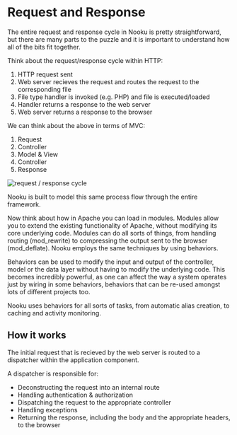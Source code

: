 # Request and Response

The entire request and response cycle in Nooku is pretty straightforward, but there are many parts to the puzzle and it is important to understand how all of the bits fit together.

Think about the request/response cycle within HTTP:

1. HTTP request sent
2. Web server recieves the request and routes the request to the corresponding file
3. File type handler is invoked (e.g. PHP) and file is executed/loaded
4. Handler returns a response to the web server
5. Web server returns a response to the browser

We can think about the above in terms of MVC:

1. Request
2. Controller
3. Model & View
4. Controller
5. Response

![request / response cycle](http://motda.be/nooku/mvc2.jpg)

Nooku is built to model this same process flow through the entire framework.

Now think about how in Apache you can load in modules. Modules allow you to extend the existing functionality of Apache, without modifying its core underlying code. Modules can do all sorts of things, from handling routing (mod_rewrite) to compressing the output sent to the browser (mod_deflate). Nooku employs the same techniques by using behaviors. 

Behaviors can be used to modify the input and output of the controller, model or the data layer without having to modify the underlying code. This becomes incredibly powerful, as one can affect the way a system operates just by wiring in some behaviors, behaviors that can be re-used amongst lots of different projects too.

Nooku uses behaviors for all sorts of tasks, from automatic alias creation, to caching and activity monitoring.

## How it works

The initial request that is recieved by the web server is routed to a dispatcher within the application component. 

A dispatcher is responsible for: 

* Deconstructing the request into an internal route
* Handling authentication & authorization
* Dispatching the request to the appropriate controller
* Handling exceptions
* Returning the response, including the body and the appropriate headers, to the browser